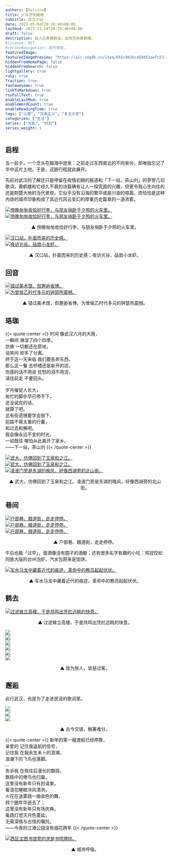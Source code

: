 ```yaml
---
authors: [Ralvine]
title: 火车开往破晓
subtitle: 武汉小记
date: 2023-05-04T20:20:40+08:00
lastmod: 2023-11-24T20:25:40+08:00
draft: false
description: 昔人已乘黄鹤去，此地空余黄鹤楼。
#license: MIT
#seriesNavigation: 系列导航.
featuredImage: 
featuredImagePreview: "https://pic.imgdb.cn/item/655c9426c458853aefc572c8.jpg"
hiddenFromHomePage: false
hiddenFromSearch: false
lightgallery: true
ruby: true
fraction: true
fontawesome: true
linkToMarkdown: true
rssFullText: true
enableLastMod: true
enableWordCount: true
enableReadingTime: true
tags: ["心理", "完美主义", "复旦大学"]
categories: ["生活"]
series: ["光影", "时刻"]
series_weight: 1
---
```


<!--more-->

## 启程

五一前夕，一个念头在脑海中迸发：之前走过东西南北的不同省份，却唯独忘记了华中这片土地。于是，这趟行程就此展开。

先前对武汉的了解还只是停留在疫情初期的报道和「下一站，茶山刘」的寥寥几句歌词，黄鹤楼和它经久不衰的诗篇确有让人一探究竟的兴趣，但更令我心生向往的还是荆楚大地的当代景观，它似乎没有沿海的繁华或是川渝的喧嚣，而恰恰是这种内敛的城市印象构成了其近代风云变幻的厚重历史篇章的一道浓雾。

<div class="double-picture">
  <div class="double-picture-cover">
    <a class="lightgallery" href="https://pic.imgdb.cn/item/655c9426c458853aefc572c8.jpg" title="傍晚匆匆收拾好行李，与朋友徜卧于夕照的火车里。" data-thumbnail="https://pic.imgdb.cn/item/655c9426c458853aefc572c8.jpg">
    <img loading="lazy" src="https://pic.imgdb.cn/item/655c9426c458853aefc572c8.jpg" size="auto" alt="傍晚匆匆收拾好行李，与朋友徜卧于夕照的火车里。"></a>
  </div>
  <div class="double-picture-cover">
    <a class="lightgallery" href="https://pic.imgdb.cn/item/655c9426c458853aefc57340.jpg" title="傍晚匆匆收拾好行李，与朋友徜卧于夕照的火车里。" data-thumbnail="https://pic.imgdb.cn/item/655c9426c458853aefc57340.jpg">
    <img loading="lazy" src="https://pic.imgdb.cn/item/655c9426c458853aefc57340.jpg" size="auto" alt="傍晚匆匆收拾好行李，与朋友徜卧于夕照的火车里。"></a>
  </div>
</div>

<p class="img-desc" style="text-align: center">▲ 傍晚匆匆收拾好行李，与朋友徜卧于夕照的火车里。</p>

<div class="double-picture">
  	<div class="double-picture-cover">
    	<a class="lightgallery" href="https://pic.imgdb.cn/item/655c9427c458853aefc57497.jpg" title="汉口站，扑面而来的历史感。" data-thumbnail="https://pic.imgdb.cn/item/655c9427c458853aefc57497.jpg">
		<img loading="lazy" src="https://pic.imgdb.cn/item/655c9427c458853aefc57497.jpg" size="auto" alt="汉口站，扑面而来的历史感。"></a>
	</div>
  	<div class="double-picture-cover">
	    <a class="lightgallery" href="https://pic.imgdb.cn/item/655c9427c458853aefc57576.jpg" title="夜访光谷，品尝小龙虾。" data-thumbnail="https://pic.imgdb.cn/item/655c9427c458853aefc57576.jpg">
		<img loading="lazy" src="https://pic.imgdb.cn/item/655c9427c458853aefc57576.jpg" size="auto" alt="夜访光谷，品尝小龙虾。"></a>
  	</div>
</div>

<p class="img-desc" style="text-align: center">▲ 汉口站，扑面而来的历史感；夜访光谷，品尝小龙虾。</span></p>

## 回音

<div class="double-picture">
  	<div class="double-picture-cover">
    	<a class="lightgallery" href="https://pic.imgdb.cn/item/655c9427c458853aefc576a0.png" title="错过美术馆，但邂逅省博。" data-thumbnail="https://pic.imgdb.cn/item/655c9427c458853aefc576a0.png">
			<img loading="lazy" src="https://pic.imgdb.cn/item/655c9427c458853aefc576a0.png" size="auto" alt="错过美术馆，但邂逅省博。"></a>
		</div>
  	<div class="double-picture-cover">
	    <a class="lightgallery" href="https://pic.imgdb.cn/item/655c94eec458853aefc816d4.jpg" title="为曾侯乙时代多元的钟瑟所震撼。" data-thumbnail="https://pic.imgdb.cn/item/655c94eec458853aefc816d4.jpg">
		<img loading="lazy" src="https://pic.imgdb.cn/item/655c94eec458853aefc816d4.jpg" size="auto" alt="为曾侯乙时代多元的钟瑟所震撼。"></a>
  	</div>
</div>

<p class="img-desc" style="text-align: center">▲ 错过美术馆，但邂逅省博。为曾侯乙时代多元的钟瑟所震撼。</span></p>

## 珞珈

{{< quote-center >}}
时间 像武汉六月的大雨，<br>
一瞬间 淋湿了四个四季，<br>
仿佛 一切都还在原地，<br>
谈笑间 却多了分离。<br>
终于这一天来临 我们要各奔东西，<br>
那么这一餐 去桥楼还是新开的店，<br>
伤感的话不用说 忧愁的泪不用流，<br>
请往前走 不要回头。<br>
...<br>
岁月催促人长大，<br>
匆忙的脚步早已停不下，<br>
还没说完的话，<br>
就算了吧。<br>
总有些遗憾要学会放下，<br>
前路不需太重的行囊，<br>
和过去和解吧。<br>
我会像永远不变的时光，<br>
一如既往  哪怕从此离开了家乡。<br>
——下一站，茶山刘
{{< /quote-center >}}

<div class="trible-picture">
  	<div class="trible-picture-cover">
    	<a class="lightgallery" href="https://pic.imgdb.cn/item/655c94efc458853aefc818c5.jpg" title="武大，仿佛回到了玉泉和之江。" data-thumbnail="https://pic.imgdb.cn/item/655c94efc458853aefc818c5.jpg">
			<img loading="lazy" src="https://pic.imgdb.cn/item/655c94efc458853aefc818c5.jpg" size="auto" alt="武大，仿佛回到了玉泉和之江。"></a>
		</div>
  	<div class="trible-picture-cover">
			<a class="lightgallery" href="https://pic.imgdb.cn/item/655c94efc458853aefc81947.jpg" title="武大，仿佛回到了玉泉和之江。" data-thumbnail="https://pic.imgdb.cn/item/655c94efc458853aefc81947.jpg">
			<img loading="lazy" src="https://pic.imgdb.cn/item/655c94efc458853aefc81947.jpg" size="auto" alt="武大，仿佛回到了玉泉和之江。"></a>
  	</div>
  	<div class="trible-picture-cover">
	    <a class="lightgallery" href="https://pic.imgdb.cn/item/655c94f0c458853aefc81c60.jpg" title="凌波门旁是东湖的晚风，好像西湖旁的北山街。" data-thumbnail="https://pic.imgdb.cn/item/655c94f0c458853aefc81c60.jpg">
			<img loading="lazy" src="https://pic.imgdb.cn/item/655c94f0c458853aefc81c60.jpg" size="auto" alt="凌波门旁是东湖的晚风，好像西湖旁的北山街。"></a>
  	</div>
</div>

<p class="img-desc" style="text-align: center">▲ 武大，仿佛回到了玉泉和之江。凌波门旁是东湖的晚风，好像西湖旁的北山街。</span></p>

## 巷间

<div class="trible-picture">
  	<div class="trible-picture-cover">
    	<a class="lightgallery" href="https://pic.imgdb.cn/item/655c94f0c458853aefc81d4d.jpg" title="户部巷、粮道街，走走停停。" data-thumbnail="https://pic.imgdb.cn/item/655c94f0c458853aefc81d4d.jpg">
			<img loading="lazy" src="https://pic.imgdb.cn/item/655c94f0c458853aefc81d4d.jpg" size="auto" alt="户部巷、粮道街，走走停停。"></a>
		</div>
  	<div class="trible-picture-cover">
	    <a class="lightgallery" href="https://pic.imgdb.cn/item/655c9933c458853aefd69295.jpg" title="户部巷、粮道街，走走停停。" data-thumbnail="https://pic.imgdb.cn/item/655c9933c458853aefd69295.jpg">
			<img loading="lazy" src="https://pic.imgdb.cn/item/655c9933c458853aefd69295.jpg" size="auto" alt="户部巷、粮道街，走走停停。"></a>
  	</div>
  	<div class="trible-picture-cover">
	    <a class="lightgallery" href="https://pic.imgdb.cn/item/655c9933c458853aefd693ec.png" title="户部巷、粮道街，走走停停。" data-thumbnail="https://pic.imgdb.cn/item/655c9933c458853aefd693ec.png">
			<img loading="lazy" src="https://pic.imgdb.cn/item/655c9933c458853aefd693ec.png" size="auto" alt="户部巷、粮道街，走走停停。"></a>
  	</div>
</div>

<p class="img-desc" style="text-align: center">▲ 户部巷、粮道街，走走停停。</span></p>

午后也能「过早」，蛋酒像没有圆子的酒酿；还有很多名字有趣的小吃：鸡冠饺如同放大版的台州泡虾，汽水包原来是馅饼。

<a class="lightgallery" href="https://pic.imgdb.cn/item/655c9934c458853aefd69613.jpg" title="车水马龙中藏着近代的痕迹，革命中的教员起起伏伏。" data-thumbnail="https://pic.imgdb.cn/item/655c9934c458853aefd69613.jpg">
<img loading="lazy" src="https://pic.imgdb.cn/item/655c9934c458853aefd69613.jpg" size="auto" alt="车水马龙中藏着近代的痕迹，革命中的教员起起伏伏。"></a>

<p class="img-desc" style="text-align: center">▲ 车水马龙中藏着近代的痕迹，革命中的教员起起伏伏。</span></p>

## 鹤去

<a class="lightgallery" href="https://pic.imgdb.cn/item/655c9935c458853aefd69a01.png" title="过滤耸立高楼，于是共鸣出凭栏远眺的快意。" data-thumbnail="https://pic.imgdb.cn/item/655c9935c458853aefd69a01.png">
<img loading="lazy" src="https://pic.imgdb.cn/item/655c9935c458853aefd69a01.png" size="auto" alt="过滤耸立高楼，于是共鸣出凭栏远眺的快意。"></a>

<p class="img-desc" style="text-align: center">▲ 过滤耸立高楼，于是共鸣出凭栏远眺的快意。</span></p>

<div class="trible-picture">
  	<div class="trible-picture-cover">
			<a class="lightgallery" href="https://pic.imgdb.cn/item/655c9935c458853aefd69ccb.jpg" title="皆为旅人，皆是过客。" data-thumbnail="https://pic.imgdb.cn/item/655c9935c458853aefd69ccb.jpg">
			<img loading="lazy" src="https://pic.imgdb.cn/item/655c9935c458853aefd69ccb.jpg"></a>
		</div>
  	<div class="trible-picture-cover">
			<a class="lightgallery" href="https://pic.imgdb.cn/item/655c9aa3c458853aefdba823.png" title="皆为旅人，皆是过客。" data-thumbnail="https://pic.imgdb.cn/item/655c9aa3c458853aefdba823.png">
			<img loading="lazy" src="https://pic.imgdb.cn/item/655c9aa3c458853aefdba823.png"></a>
  	</div>
  	<div class="trible-picture-cover">
	    <a class="lightgallery" href="https://pic.imgdb.cn/item/655c9aa4c458853aefdba9ac.jpg" title="皆为旅人，皆是过客。" data-thumbnail="https://pic.imgdb.cn/item/655c9aa4c458853aefdba9ac.jpg">
			<img loading="lazy" src="https://pic.imgdb.cn/item/655c9aa4c458853aefdba9ac.jpg"></a>
  	</div>
</div>

<div class="trible-picture">
  	<div class="trible-picture-cover">
			<a class="lightgallery" href="https://pic.imgdb.cn/item/655c9aa4c458853aefdbaa70.png" title="皆为旅人，皆是过客。" data-thumbnail="https://pic.imgdb.cn/item/655c9aa4c458853aefdbaa70.png">
			<img loading="lazy" src="https://pic.imgdb.cn/item/655c9aa4c458853aefdbaa70.png"></a>
		</div>
  	<div class="trible-picture-cover">
			<a class="lightgallery" href="https://pic.imgdb.cn/item/655c9aa4c458853aefdbab47.png" title="皆为旅人，皆是过客。" data-thumbnail="https://pic.imgdb.cn/item/655c9aa4c458853aefdbab47.png">
			<img loading="lazy" src="https://pic.imgdb.cn/item/655c9aa4c458853aefdbab47.png"></a>
  	</div>
  	<div class="trible-picture-cover">
			<a class="lightgallery" href="https://pic.imgdb.cn/item/655c9aa5c458853aefdbaf45.jpg" title="皆为旅人，皆是过客。" data-thumbnail="https://pic.imgdb.cn/item/655c9aa5c458853aefdbaf45.jpg">
			<img loading="lazy" src="https://pic.imgdb.cn/item/655c9aa5c458853aefdbaf45.jpg"></a>
  	</div>
</div>

<p class="img-desc" style="text-align: center">▲ 皆为旅人，皆是过客。</span></p>

## 邂逅

此行武汉，也是为了走进民谣的歌词里。

<div class="trible-picture">
  	<div class="trible-picture-cover">
			<a class="lightgallery" href="https://pic.imgdb.cn/item/655c9ae7c458853aefdca076.jpg" title="古今交错，觥筹难分。" data-thumbnail="https://pic.imgdb.cn/item/655c9ae7c458853aefdca076.jpg">
			<img loading="lazy" src="https://pic.imgdb.cn/item/655c9ae7c458853aefdca076.jpg"></a>
		</div>
  	<div class="trible-picture-cover">
			<a class="lightgallery" href="https://pic.imgdb.cn/item/655c9ae7c458853aefdca207.jpg" title="古今交错，觥筹难分。" data-thumbnail="https://pic.imgdb.cn/item/655c9ae7c458853aefdca207.jpg">
			<img loading="lazy" src="https://pic.imgdb.cn/item/655c9ae7c458853aefdca207.jpg"></a>
  	</div>
   	<div class="trible-picture-cover">
			<a class="lightgallery" href="https://pic.imgdb.cn/item/655c9ae8c458853aefdca483.jpg" title="古今交错，觥筹难分。" data-thumbnail="https://pic.imgdb.cn/item/655c9ae8c458853aefdca483.jpg">
			<img loading="lazy" src="https://pic.imgdb.cn/item/655c9ae8c458853aefdca483.jpg"></a>
  	</div>
</div>

<p class="img-desc" style="text-align: center">▲ 古今交错，觥筹难分。</span></p>

{{< quote-center >}}
新年的第一艘渡船已经停靠，<br>
亲爱的 记住我返航的信号，<br>
记住我 在我余生未卜的浪潮，<br>
浪潮下的飞鸟也落脚。<br>
...<br>
告诉我 在我往后漫长的飘摇，<br>
飘摇中的倦鸟也归巢。<br>
这里没有新年只有封请柬，<br>
看浪花睡眠冷风清冽，<br>
火花在迷雾跳一曲金色的舞，<br>
转个圈年华逝去了；<br>
这里没有新年只有场庆典，<br>
看路灯熄灭月色蔓延，<br>
无需深情与古怪的嘱托。<br>
——今夜的江滩公园没有烟花跨年
{{< /quote-center >}}

<a class="lightgallery" href="https://pic.imgdb.cn/item/655c9ae7c458853aefdca283.jpg" title="西区主图书馆旁的求是书院牌坊。" data-thumbnail="https://pic.imgdb.cn/item/655c9ae7c458853aefdca283.jpg">
<img loading="lazy" src="https://pic.imgdb.cn/item/655c9ae7c458853aefdca283.jpg" size="auto" alt="西区主图书馆旁的求是书院牌坊。"></a>

<p class="img-desc" style="text-align: center">▲ 城市呼吸。</span></p>

